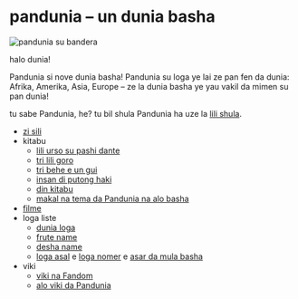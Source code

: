 # pandunia – un dunia basha

![](http://www.pandunia.info/bandir/bandir.png "pandunia su bandera")

halo dunia!

Pandunia si nove dunia basha!
Pandunia su loga ye lai ze pan fen da dunia:
Afrika, Amerika, Asia, Europe
– ze la dunia basha ye yau vakil da mimen su pan dunia!

tu sabe Pandunia, he?
tu bil shula Pandunia ha uze la [lili shula](mini_darse.html).


* [zi sili](abc.md)
* kitabu
    * [lili urso su pashi dante](urse_dante.md)
    * [tri lili goro](3_lil_gurube.md)
    * [tri behe e un gui](3_buze_e_guye.md)
    * [insan di putong haki](putong_hake.md)
    * [din kitabu](dini_kitabe.md)
    * [makal na tema da Pandunia na alo basha](makal_tema_pandunia.md)
* [filme](filme.md)
* loga liste
    * [dunia loga](lekse/dunia_loge.html)
    * [frute name](lekse/pal.html)
    * [desha name](desha_nam.md)
    * [loga asal](leksaslia.md) e [loga nomer](loga_di_numbe.md) e [asar da mula basha](asar_da_mulbax.md)
* viki
    * [viki na Fandom](https://pandunia.fandom.com/)
    * [alo viki da Pandunia](http://eo.pandunia.wikia.com/wiki/Ali_pandunia_wikia)

